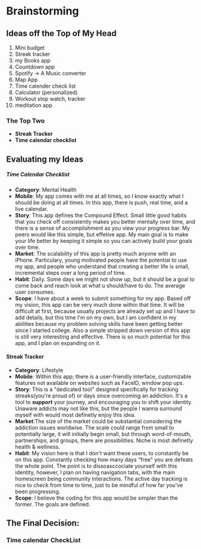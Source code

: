 # Brainstorming ##

## **Ideas off the Top of My Head**

1. Mini budget 
2. Streak tracker
3. my Books app
4. Countdown app
5. Spotify -> A Music converter
6. Map App
7. Time calender check list
8. Calculator (personalized)
9. Workout stop watch, tracker
10. meditation app


### The Top Two

- **Streak Tracker**
- **Time calendar checklist**

## Evaluating my Ideas
##### Time Calendar Checklist
- **Category**: Mental Health
- **Mobile**: My app comes with me at all times, so I know exactly what I should be doing at all times. In this app, there is push, real time, and a live calendar.
- **Story**: This app defines the Compound Effect. Small little good habits that you check off consistently makes you better mentally over time, and there is a sense of accomplishment as you view your progress bar. My peers would like this simple, but effetive app. My main goal is to make your life better by keeping it simple so you can actively build your goals over time.
- **Market**: The scalability of this app is pretty much anyone with an iPhone. Particulary, young motivated people have the potential to use my app, and people who understand that creating a better life is small, incremental steps over a long period of time.
- **Habit**: Daily. Some days we might not show up, but it should be a goal to come back and reach look at what u should/have to do. The average user consumes.
- **Scope**: I have about a week to submit something for my app. Based off my vision, this app can be very much done within that time. It will be difficult at first, because usually projects are already set up and I have to add details, but this time I'm on my own, but I am confident in my abilities because my problem solving skills have been getting better since I started college. Also a simple stripped down version of this app is still very interesting and effective. There is so much potential for this app, and I plan on expanding on it.


#### Streak Tracker 
- **Category**: Lifestyle
- **Mobile**: Within this app; there is a user-friendly interface, customizable features not available on websites such as FaceID, window pop ups.
- **Story**: This is a "dedicated tool" designed specifically for tracking streaks(you're proud of) or days since overcoming an addiction. It's a tool to **support** your journey, and encouraging you to shift your identity. Unaware addicts may not like this, but the people I wanna surround myself with would most definetly enjoy this idea.
- **Market**:The size of the market could be substantial considering the addiction issues worldwise. The scale could range from small to potentially large, it will initially begin small, but through word-of-mouth, partnerships, and groups, there are possibilities. Niche is most definetly health & wellness.
- **Habit**: My vision here is that I don't want these users, to constantly be on this app. Constantly checking how many days "free" you are defeats the whole point. The point is to dissoasccociate yourself with this identity, however, I plan on having navigation tabs, with the main homescreen being community interactions. The active day tracking is nice to check from time to time, just to be mindful of how far you've been progressing.
- **Scope**: I believe the coding for this app would be simpler than the former. The goals are defined.


## The Final Decision:

### Time calendar CheckList
